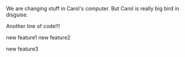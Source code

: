 We are changing stuff in Carol's computer. But Carol is really big bird in disguise.

Another line of code!!!


new feature1
new feature2


new feature3
